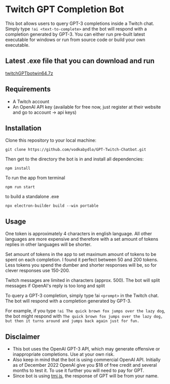 # Twitch GPT Completion Bot

This bot allows users to query GPT-3 completions inside a Twitch chat. Simply type `!ai <text-to-complete>` and the bot will respond with a completion generated by GPT-3.
You can either run pre-built latest executable for windows or run from source code or build your own executable.
## Latest .exe file that you can download and run 
[twitchGPTbotwin64.7z](https://drive.google.com/file/d/1hm3G1vBL0gW08mF7mzpL0_LKC7aI2A6d/view?usp=sharing)

## Requirements

* A Twitch account
* An OpenAI API key (available for free now, just register at their website and go to account -> api keys)


## Installation

Clone this repository to your local machine:

```git
git clone https://github.com/vodkabydlo/GPT-Twitch-Chatbot.git
```

Then get to the directory the bot is in and install all dependencies:
```
npm install
```

To run the app from terminal
```
npm run start
```
to build a standalone .exe 
```
npx electron-builder build --win portable
```

## Usage
One token is approximately 4 characters in english language. All other languages are more expensive and therefore with a set
amount of tokens replies in other languages will be shorter.

Set amount of tokens in the app to set maximum amount of tokens to be spent on each completion. I found it perfect between 50 and 200 tokens.
Less tokens you spend the dumber and shorter responses will be, so for clever responses use 150-200. 

Twitch messages are limited in characters (approx. 500). The bot will split messages if OpenAI's reply is too long and split 

To query a GPT-3 completion, simply type !ai `<prompt>` in the Twitch chat. The bot will respond with a completion generated by GPT-3.

For example, if you type `!ai The quick brown fox jumps over the lazy dog`, the bot might respond with 
`The quick brown fox jumps over the lazy dog, but then it turns around and jumps back again just for fun.`



## Disclaimer
* This bot uses the OpenAI GPT-3 API, which may generate offensive or inappropriate completions. Use at your own risk.
* Also keep in mind that the bot is using commercial OpenAI API. Initially as of December 2022 OpenAI give you $18 of
free credit and several months to test it. To use it further you will need to pay for GPT. 
* Since bot is using [tmi.js](https://github.com/tmijs/tmi.js), the response of GPT will be from your name.